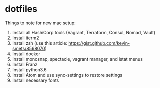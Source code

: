 # dotfiles

Things to note for new mac setup:
1. Install all HashiCorp tools (Vagrant, Terraform, Consul, Nomad, Vault)
2. Install iterm2
3. Install zsh (use this article: https://gist.github.com/kevin-smets/8568070)
4. Install docker
5. Install monosnap, spectacle, vagrant manager, and istat menus
6. Install Franz
7. Install python3.6
8. Install Atom and use sync-settings to restore settings
9. Install necessary fonts
